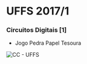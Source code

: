 # UFFS 2017/1
### Circuitos Digitais [1]
- Jogo Pedra Papel Tesoura


![CC - UFFS](http://i.imgur.com/peOLWUp.png)
